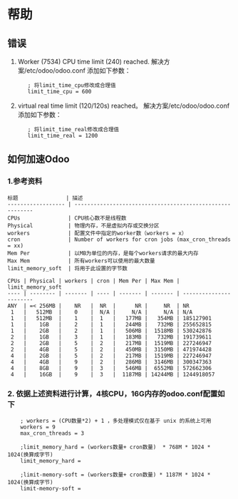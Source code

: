 # 帮助

## 错误
1.  Worker (7534) CPU time limit (240) reached. 解决方案/etc/odoo/odoo.conf 添加如下参数：
    ```editorconfig
       ; 将limit_time_cpu修改成合理值
       limit_time_cpu = 600 
    ``` 
2. virtual real time limit (120/120s) reached。 解决方案/etc/odoo/odoo.conf 添加如下参数：
    ```editorconfig
       ; 将limit_time_real修改成合理值
       limit_time_real = 1200
   
## 如何加速Odoo
###  1.参考资料

    标题               | 描述 
    ------------------ | ---------------------------------------------------------
    CPUs               | CPU核心数不是线程数
    Physical           | 物理内存，不是虚拟内存或交换分区
    workers            | 配置文件中指定的worker数（workers = x）
    cron               | Number of workers for cron jobs (max_cron_threads = xx)
    Mem Per            | 以MB为单位的内存，是每个workers请求的最大内存
    Max Mem            | 所有workers可以使用的最大数量
    limit_memory_soft  | 将用于此设置的字节数

    CPUs | Physical | workers | cron | Mem Per | Max Mem | limit_memory_soft  
    ---- | -------- | ------- | ---- | ------- | ------- | -----------------------
    ANY  | =< 256MB |    NR   |  NR  |      NR |     NR  | NR
     1   |   512MB  |    0    |  N/A |     N/A |     N/A | N/A
     1   |   512MB  |    1    |  1   |   177MB |   354MB | 185127901
     1   |    1GB   |    2    |  1   |   244MB |   732MB | 255652815
     1   |    2GB   |    2    |  1   |   506MB |  1518MB | 530242876
     2   |    1GB   |    3    |  1   |   183MB |   732MB | 191739611
     2   |    2GB   |    5    |  2   |   217MB |  1519MB | 227246947
     2   |    4GB   |    5    |  2   |   450MB |  3150MB | 471974428
     4   |    2GB   |    5    |  2   |   217MB |  1519MB | 227246947
     4   |    4GB   |    9    |  2   |   286MB |  3146MB | 300347363
     4   |    8GB   |    9    |  3   |   546MB |  6552MB | 572662306  
     4   |    16GB  |    9    |  3   |  1187MB | 14244MB | 1244918057
 
 
###  2. 依据上述资料进行计算，4核CPU，16G内存的odoo.conf配置如下

```editorconfig
    ; workers = (CPU数量*2) + 1 ，多处理模式仅在基于 unix 的系统上可用
    workers = 9
    max_cron_threads = 3
        
    ;limit_memory_hard = (workers数量+ cron数量)  * 768M * 1024 * 1024(换算成字节)
    limit_memory_hard = 
        
    ;limit-memory-soft = (workers数量+ cron数量) * 1187M * 1024 * 1024(换算成字节)
    limit-memory-soft =
``` 